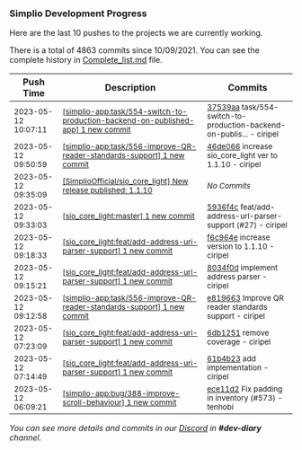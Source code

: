 
### Simplio Development Progress

Here are the last 10 pushes to the projects we are currently working.

There is a total of 4863 commits since 10/09/2021. You can see the complete history in
 [Complete_list.md](Complete_list.md) file.

| Push Time | Description | Commits |
| --- | --- | --- |
| <sub>2023-05-12 10:07:11</sub> | <sub>[[simplio-app:task/554\-switch\-to\-production\-backend\-on\-published\-app] 1 new commit](https://github.com/SimplioOfficial/simplio-app/commit/37539aab6edb79a960051d2ed0f1045c7a01717e)</sub> | <sub>[37539aa](https://github.com/SimplioOfficial/simplio-app/commit/37539aab6edb79a960051d2ed0f1045c7a01717e) task/554-switch-to-production-backend-on-publis... - ciripel</sub> |
| <sub>2023-05-12 09:50:59</sub> | <sub>[[simplio-app:task/556\-improve\-QR\-reader\-standards\-support] 1 new commit](https://github.com/SimplioOfficial/simplio-app/commit/46de066483a0e842f104e36b4f52a0d94ef9ea8a)</sub> | <sub>[46de066](https://github.com/SimplioOfficial/simplio-app/commit/46de066483a0e842f104e36b4f52a0d94ef9ea8a) increase sio_core_light ver to 1.1.10 - ciripel</sub> |
| <sub>2023-05-12 09:35:09</sub> | <sub>[[SimplioOfficial/sio_core_light] New release published: 1\.1\.10](https://github.com/SimplioOfficial/sio_core_light/releases/tag/1.1.10)</sub> | <sub>_No Commits_</sub> |
| <sub>2023-05-12 09:33:03</sub> | <sub>[[sio_core_light:master] 1 new commit](https://github.com/SimplioOfficial/sio_core_light/commit/5936f4c539298d43c92547a6ac9f3660fe6f6403)</sub> | <sub>[5936f4c](https://github.com/SimplioOfficial/sio_core_light/commit/5936f4c539298d43c92547a6ac9f3660fe6f6403) feat/add-address-url-parser-support (#27) - ciripel</sub> |
| <sub>2023-05-12 09:18:33</sub> | <sub>[[sio_core_light:feat/add\-address\-uri\-parser\-support] 1 new commit](https://github.com/SimplioOfficial/sio_core_light/commit/f6c964e319eb26b51a3dbefd39caed818371c260)</sub> | <sub>[f6c964e](https://github.com/SimplioOfficial/sio_core_light/commit/f6c964e319eb26b51a3dbefd39caed818371c260) increase version to 1.1.10 - ciripel</sub> |
| <sub>2023-05-12 09:15:21</sub> | <sub>[[sio_core_light:feat/add\-address\-uri\-parser\-support] 1 new commit](https://github.com/SimplioOfficial/sio_core_light/commit/8034f0d431fda12eef903e064975944d89b3cec8)</sub> | <sub>[8034f0d](https://github.com/SimplioOfficial/sio_core_light/commit/8034f0d431fda12eef903e064975944d89b3cec8) implement address parser - ciripel</sub> |
| <sub>2023-05-12 09:12:58</sub> | <sub>[[simplio-app:task/556\-improve\-QR\-reader\-standards\-support] 1 new commit](https://github.com/SimplioOfficial/simplio-app/commit/e8196637dfeaf50d8f4929864102b2ea8598fee5)</sub> | <sub>[e819663](https://github.com/SimplioOfficial/simplio-app/commit/e8196637dfeaf50d8f4929864102b2ea8598fee5) Improve QR reader standards support - ciripel</sub> |
| <sub>2023-05-12 07:23:09</sub> | <sub>[[sio_core_light:feat/add\-address\-uri\-parser\-support] 1 new commit](https://github.com/SimplioOfficial/sio_core_light/commit/6db125109dd7baec80229edecf25a7e990ba1f89)</sub> | <sub>[6db1251](https://github.com/SimplioOfficial/sio_core_light/commit/6db125109dd7baec80229edecf25a7e990ba1f89) remove coverage - ciripel</sub> |
| <sub>2023-05-12 07:14:49</sub> | <sub>[[sio_core_light:feat/add\-address\-uri\-parser\-support] 1 new commit](https://github.com/SimplioOfficial/sio_core_light/commit/61b4b23852d7dceea00ea4d9304159822b2bd5aa)</sub> | <sub>[61b4b23](https://github.com/SimplioOfficial/sio_core_light/commit/61b4b23852d7dceea00ea4d9304159822b2bd5aa) add implementation - ciripel</sub> |
| <sub>2023-05-12 06:09:21</sub> | <sub>[[simplio-app:bug/388\-improve\-scroll\-behaviour] 1 new commit](https://github.com/SimplioOfficial/simplio-app/commit/ece11d2d460007f8b37981983604a9b198a2250a)</sub> | <sub>[ece11d2](https://github.com/SimplioOfficial/simplio-app/commit/ece11d2d460007f8b37981983604a9b198a2250a) Fix padding in inventory (#573) - tenhobi</sub> |

_You can see more details and commits in our [Discord](https://discord.gg/aKhjuwZmdP) in **#dev-diary** channel._
